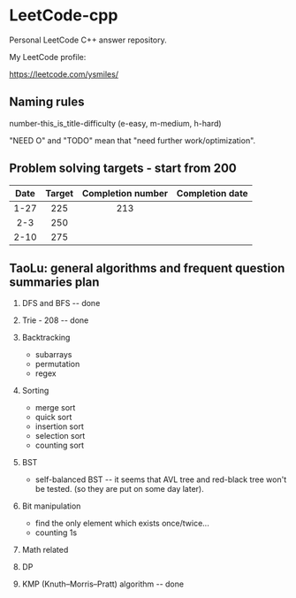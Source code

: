 # LeetCode-cpp

Personal LeetCode C++ answer repository.

My LeetCode profile:

https://leetcode.com/ysmiles/

## Naming rules

number-this_is_title-difficulty (e-easy, m-medium, h-hard)

"NEED O" and "TODO" mean that "need further work/optimization".

## Problem solving targets - start from 200

|  Date  |  Target  | Completion number | Completion date |
|:------:|:--------:|:-----------------:|:---------------:|
|  1-27  |   225    |        213        |                 |
|  2-3   |   250    |                   |                 |
|  2-10  |   275    |                   |                 |

## TaoLu: general algorithms and frequent question summaries plan

1. DFS and BFS -- done

2. Trie - 208 -- done

3. Backtracking
    - subarrays
    - permutation
    - regex

4. Sorting
    - merge sort
    - quick sort
    - insertion sort
    - selection sort
    - counting sort

5. BST
    - self-balanced BST -- it seems that AVL tree and red-black tree won't be tested. (so they are put on some day later).

6. Bit manipulation
    - find the only element which exists once/twice... 
    - counting 1s

7. Math related

8. DP

9. KMP (Knuth–Morris–Pratt) algorithm -- done